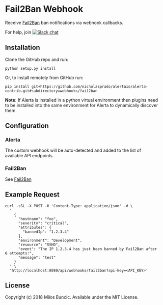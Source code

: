 Fail2Ban Webhook
================

Receive [Fail2Ban](https://www.fail2ban.org) ban notifications via webhook callbacks.

For help, join [![Slack chat](https://img.shields.io/badge/chat-on%20slack-blue?logo=slack)](https://slack.alerta.dev)

Installation
------------

Clone the GitHub repo and run:

```plain
python setup.py install
```

Or, to install remotely from GitHub run:

```plain
pip install git+https://github.com/nicholasprado/alertaio/alerta-contrib.git#subdirectory=webhooks/fail2ban
```

**Note:** If Alerta is installed in a python virtual environment then plugins
need to be installed into the same environment for Alerta to dynamically
discover them.

Configuration
-------------

### Alerta

The custom webhook will be auto-detected and added to the list of available API endpoints.

### Fail2Ban

See [Fail2Ban](../../integrations/fail2ban/README.md)

Example Request
--------------

```plain
curl -sSL -X POST -H 'Content-Type: application/json' -d \
  '
    {
      "hostname": "foo",
      "severity": "critical",
      "attributes": {
        "bannedIp": "1.2.3.4"
      },
      "environment": "Development",
      "resource": "SSHD",
      "event": "The IP 1.2.3.4 has just been banned by Fail2Ban after 6 attempts!",
      "message": "test"
    }
  ' \
  'http://localhost:8080/api/webhooks/fail2ban?api-key=<API_KEY>'
```

License
-------

Copyright (c) 2018 Milos Buncic. Available under the MIT License.
